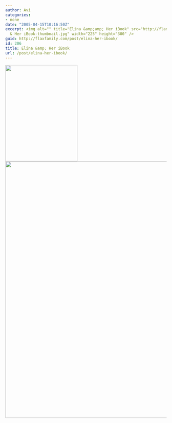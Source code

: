 ```yaml
---
author: Avi
categories:
- none
date: "2005-04-15T10:16:50Z"
excerpt: <img alt="" title="Elina &amp;amp; Her iBook" src="http://flaxfamily.com/uploads/Elina
  & Her iBook-thumbnail.jpg" width="225" height="300" />
guid: http://flaxfamily.com/post/elina-her-ibook/
id: 206
title: Elina &amp; Her iBook
url: /post/elina-her-ibook/
---
```

<img alt="" title="Elina &amp; Her iBook" src="http://flaxfamily.com/uploads/Elina &#038; Her iBook-thumbnail.jpg" width="225" height="300" />
  
<!--more-->


  
<img alt="" title="Elina &amp; Her iBook" src="http://flaxfamily.com/uploads/Elina &#038; Her iBook.jpg" width="600" height="800" />